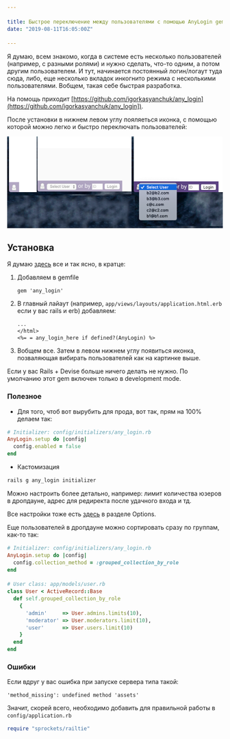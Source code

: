 ```yaml
---

title: Быстрое переключение между пользователями с помощью AnyLogin gem
date: "2019-08-11T16:05:00Z"

---
```

Я думаю, всем знакомо, когда в системе есть несколько пользователей (например, с разными ролями) и нужно сделать, что-то одним, а потом другим пользователем.
И тут, начинается постоянный логин/логаут туда сюда, либо, еще несколько вкладок инкогнито режима с несколькими пользователями.
Вобщем, такая себе быстрая разработка.

На помощь приходит [https://github.com/igorkasyanchuk/any_login](https://github.com/igorkasyanchuk/any_login]).

После установки в нижнем левом углу пояляеться иконка, с помощью которой можно легко и быстро переключать пользователей:

![AnyLogin gem use case](any_login.png "AnyLogin gem use case")

## Установка

Я думаю [здесь](https://github.com/igorkasyanchuk/any_login]) все и так ясно, в кратце:

1. Добавляем в gemfile 

    ```
    gem 'any_login'
    ```
2. В главный лайаут (например, ```app/views/layouts/application.html.erb``` если у вас rails и erb) добавляем: 

    ```erb
    ...
    </html>
    <%= = any_login_here if defined?(AnyLogin) %>
    ```
3. Вобщем все. Затем в левом нижнем углу появиться иконка, позваляющая вибирать пользователей как на картинке выше.

Если у вас Rails + Devise больше ничего делать не нужно. 
По умолчанию этот gem включен только в development mode.

### Полезное

* Для того, чтоб вот вырубить для прода, вот так, прям на 100% делаем так:

```ruby
# Initializer: config/initializers/any_login.rb
AnyLogin.setup do |config|
  config.enabled = false
end
```
* Кастомизация

 ```ruby
rails g any_login initializer
```

Можно настроить более детально, например: лимит количества юзеров в дропдауне, адрес для редиректа после удачного входа и тд.

Все настройки тоже есть [здесь](https://github.com/igorkasyanchuk/any_login]) в разделе Options.

Еще пользователей в дропдауне можно сортировать сразу по группам, как-то так:

```ruby
# Initializer: config/initializers/any_login.rb
AnyLogin.setup do |config|
  config.collection_method = :grouped_collection_by_role
end

# User class: app/models/user.rb
class User < ActiveRecord::Base
  def self.grouped_collection_by_role
    {
      'admin'     => User.admins.limits(10),
      'moderator' => User.moderators.limit(10),
      'user'      => User.users.limit(10)
    }
  end
end
```

### Ошибки
Если вдруг у вас ошибка при запуске сервера типа такой:

```
'method_missing': undefined method 'assets'
```

Значит, скорей всего, необходимо добавить для правильной работы в ```config/application.rb```

```ruby
require "sprockets/railtie"
```
